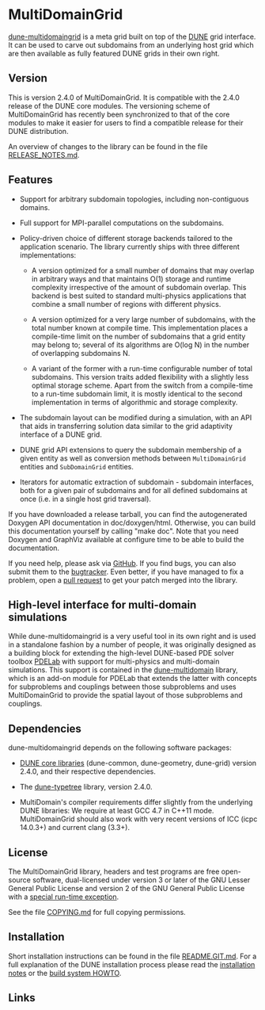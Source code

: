 MultiDomainGrid
===============

[dune-multidomaingrid][1] is a meta grid built on top of the [DUNE][2]
grid interface. It can be used to carve out subdomains from an underlying
host grid which are then available as fully featured DUNE grids in their
own right.


Version
-------

This is version 2.4.0 of MultiDomainGrid. It is compatible with the 2.4.0
release of the DUNE core modules. The versioning scheme of MultiDomainGrid
has recently been synchronized to that of the core modules to make it easier for users
to find a compatible release for their DUNE distribution.

An overview of changes to the library can be found in the file
[RELEASE_NOTES.md][13].


Features
--------

* Support for arbitrary subdomain topologies, including non-contiguous domains.

* Full support for MPI-parallel computations on the subdomains.

* Policy-driven choice of different storage backends tailored to the application
  scenario. The library currently ships with three different implementations:

  * A version optimized for a small number of domains that may overlap in arbitrary
    ways and that maintains O(1) storage and runtime complexity irrespective of the
    amount of subdomain overlap. This backend is best suited to standard multi-physics
    applications that combine a small number of regions with different physics.

  * A version optimized for a very large number of subdomains, with the total number
    known at compile time. This implementation places a compile-time limit on the
    number of subdomains that a grid entity may belong to; several of its algorithms
    are O(log N) in the number of overlapping subdomains N.

  * A variant of the former with a run-time configurable number of total subdomains.
    This version traits added flexibility with a slightly less optimal storage scheme.
    Apart from the switch from a compile-time to a run-time subdomain limit, it is mostly
    identical to the second implementation in terms of algorithmic and storage complexity.

* The subdomain layout can be modified during a simulation, with an API that aids in
  transferring solution data similar to the grid adaptivity interface of a DUNE grid.

* DUNE grid API extensions to query the subdomain membership of a given entity as well
  as conversion methods between `MultiDomainGrid` entities and `SubDomainGrid` entities.

* Iterators for automatic extraction of subdomain - subdomain interfaces, both for a
  given pair of subdomains and for all defined subdomains at once (i.e. in a single host
  grid traversal).

If you have downloaded a release tarball, you can find the autogenerated Doxygen
API documentation in doc/doxygen/html. Otherwise, you can build this documentation
yourself by calling "make doc". Note that you need Doxygen and GraphViz available at
configure time to be able to build the documentation.

If you need help, please ask via [GitHub][1]. If you find bugs, you can also submit
them to the [bugtracker][3]. Even better, if you have managed to fix a problem, open
a [pull request][4] to get your patch merged into the library.


High-level interface for multi-domain simulations
-------------------------------------------------

While dune-multidomaingrid is a very useful tool in its own right and is used in
a standalone fashion by a number of people, it was originally designed as a building
block for extending the high-level DUNE-based PDE solver toolbox [PDELab][5] with
support for multi-physics and multi-domain simulations. This support is contained in
the [dune-multidomain][6] library, which is an add-on module for PDELab that extends
the latter with concepts for subproblems and couplings between those subproblems and
uses MultiDomainGrid to provide the spatial layout of those subproblems and couplings.


Dependencies
------------

dune-multidomaingrid depends on the following software packages:

* [DUNE core libraries][2] (dune-common, dune-geometry, dune-grid) version 2.4.0,
  and their respective dependencies.

* The [dune-typetree][7] library, version 2.4.0.

* MultiDomain's compiler requirements differ slightly from the underlying DUNE
  libraries: We require at least GCC 4.7 in C++11 mode. MultiDomainGrid should
  also work with very recent versions of ICC (icpc 14.0.3+) and current
  clang (3.3+).


License
-------

The MultiDomainGrid library, headers and test programs are free open-source software,
dual-licensed under version 3 or later of the GNU Lesser General Public License
and version 2 of the GNU General Public License with a [special run-time exception][8].

See the file [COPYING.md][9] for full copying permissions.


Installation
------------

Short installation instructions can be found in the file [README.GIT.md][10].
For a full explanation of the DUNE installation process please read
the [installation notes][11] or the [build system HOWTO][12].


Links
-----

[1]:  http://github.com/smuething/dune-multidomaingrid
[2]:  http://dune-project.org
[3]:  https://github.com/smuething/dune-multidomaingrid/issues
[4]:  https://github.com/smuething/dune-multidomaingrid/pulls
[5]:  http://dune-project.org/pdelab/
[6]:  http://github.com/smuething/dune-multidomain
[7]:  http://www.dune-project.org/pdelab/
[8]:  http://gcc.gnu.org/onlinedocs/libstdc++/faq.html#faq.license
[9]:  COPYING.md
[10]: README.GIT.md
[11]: http://dune-project.org/doc/installation-notes.html
[12]: http://dune-project.org/doc/buildsystem/buildsystem.pdf
[13]: RELEASES_NOTES.md
